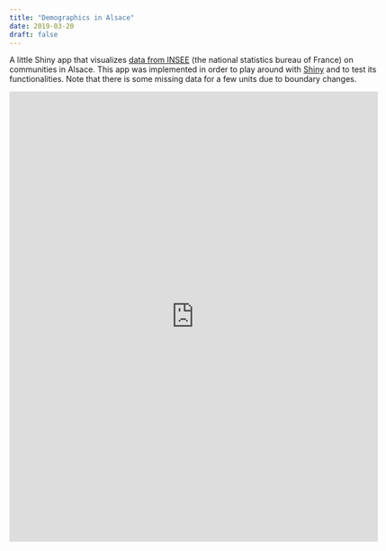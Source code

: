 ```yaml
---
title: "Demographics in Alsace"
date: 2019-03-20
draft: false
---
```


<p style="width:130%;">
A little Shiny app that visualizes <a href="https://www.insee.fr/fr/statistiques/2521169#consulter" target="_blank">data from INSEE</a> (the national statistics bureau of France) on communities in Alsace. This app was implemented in order to play around with <a href="https://shiny.rstudio.com/" target="_blank">Shiny</a> and to test its functionalities. Note that there is some missing data for a few units due to boundary changes.
</p>

<p><iframe style="width:130%;" height="800" src="https://chodera.shinyapps.io/alsace-app/" frameborder="0" allowfullscreen></iframe></p>
